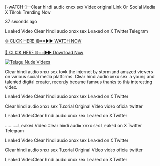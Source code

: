 [-wATCH-]—Clear hindi audio xnxx sex Video original Link On Social Media X Tiktok Trending Now



37 seconds ago

L𝚎aked Video Clear hindi audio xnxx sex L𝚎aked on X Twitter Telegram

[🌐 CLICK HERE 🟢==►► WATCH NOW](https://viral-xone.blogspot.com/2025/01/valovideo.html)

[🔴 CLICK HERE 🌐==►► Download Now](https://viral-xone.blogspot.com/2025/01/valovideo.html)

[![Telugu Nude Videos](https://i.imgur.com/dJHk4Zq.gif)](https://viral-xone.blogspot.com/2025/01/valovideo.html)

Clear hindi audio xnxx sex took the internet by storm and amazed viewers on various social media platforms. Clear hindi audio xnxx sex, a young and talented digital creator, recently became famous thanks to this interesting video.

L𝚎aked Video Clear hindi audio xnxx sex L𝚎aked on X Twitter

Clear hindi audio xnxx sex Tutorial Original Video video oficial twitter

L𝚎aked VideoClear hindi audio xnxx sex L𝚎aked on X Twitter

...........L𝚎aked Video Clear hindi audio xnxx sex L𝚎aked on X Twitter Telegram

L𝚎aked Video Clear hindi audio xnxx sex L𝚎aked on X Twitter

Clear hindi audio xnxx sex Tutorial Original Video video oficial twitter

L𝚎aked VideoClear hindi audio xnxx sex L𝚎aked on X Twitter